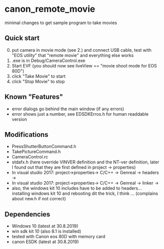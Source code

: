 # canon_remote_movie
minimal changes to get sample program to take movies

## Quick start

0. put camera in movie mode (see 2.) and connect USB cable, test with "EOS utility" that "remote movie" and everything else works 
1. .exe is in Debug/CameraControl.exe
2. Start EVF (you should now see liveView == "movie shoot mode for EOS 80D")
3. click "Take Movie" to start
4. click "Stop Movie" to stop

## Known "Features"

- error dialogs go behind the main window (if any errors)
- error shows just a number, see EDSDKErros.h for human readdable version

## Modifications

- PressShutterButtonCommand.h
- TakePictureCommand.h
- CameraControl.rc
- stdafx.h (here override VINVER definition and the NT-ver definition, later I found out that they are first defined in project -> properties)
- In visual studio 2017: project->properties-> C/C++ -> Genreal -> headers -> <add correct path to canon sdk headers>
- In visual studio 2017: project->properties-> C/C++ -> Genreal -> linker -> <add correct path to canon.dll>
- also, the windows kit 10 includes have to be added to headers... installing windows kit 10 and rebooting dit the trick, I think ... (complains about new.h if not correct)
  
## Dependencies

- Windows 10 (latest at 30.8.2019)
- win sdk kit 10 (also 8.1 is installed)
- tested with Canon eos 80D with memory card
- canon ESDK (latest at 30.8.2019)


